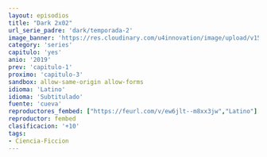 ```yaml
---
layout: episodios
title: "Dark 2x02"
url_serie_padre: 'dark/temporada-2'
image_banner: 'https://res.cloudinary.com/u4innovation/image/upload/v1561171881/dark2banner-min_hmfg51.jpg'
category: 'series'
capitulo: 'yes'
anio: '2019'
prev: 'capitulo-1'
proximo: 'capitulo-3'
sandbox: allow-same-origin allow-forms
idioma: 'Latino'
idioma: 'Subtitulado'
fuente: 'cueva'
reproductores_fembed: ["https://feurl.com/v/ew6jlt--m8xx3jw","Latino"]
reproductor: fembed
clasificacion: '+10'
tags:
- Ciencia-Ficcion
---
```












